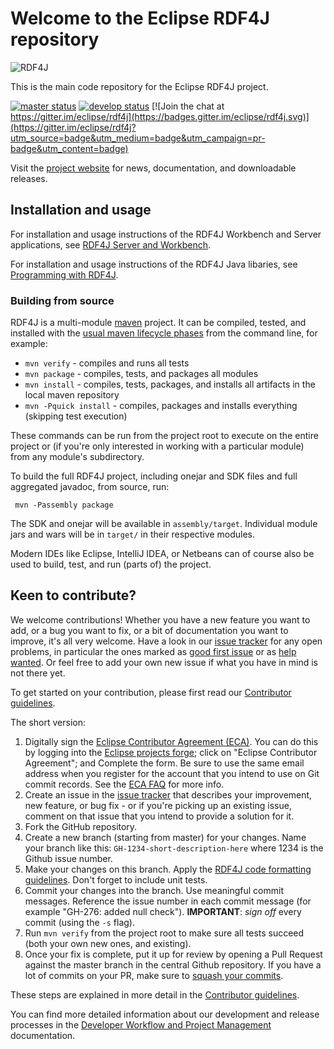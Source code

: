 # Welcome to the Eclipse RDF4J repository

![RDF4J](https://github.com/eclipse/rdf4j/blob/master/site/static/images/rdf4j-logo-orange-114.png)

This is the main code repository for the Eclipse RDF4J project. 

[![master status](https://github.com/eclipse/rdf4j/workflows/master%20status/badge.svg)](https://github.com/eclipse/rdf4j/actions?query=workflow%3A%22master+status%22)
[![develop status](https://github.com/eclipse/rdf4j/workflows/develop%20status/badge.svg)](https://github.com/eclipse/rdf4j/actions?query=workflow%3A%22develop+status%22) [![Join the chat at https://gitter.im/eclipse/rdf4j](https://badges.gitter.im/eclipse/rdf4j.svg)](https://gitter.im/eclipse/rdf4j?utm_source=badge&utm_medium=badge&utm_campaign=pr-badge&utm_content=badge)

Visit the [project website](https://rdf4j.org/) for news, documentation, and downloadable releases.

## Installation and usage

For installation and usage instructions of the RDF4J Workbench and Server applications, see [RDF4J Server and Workbench](https://rdf4j.org/documentation/tools/server-workbench). 

For installation and usage instructions of the RDF4J Java libaries, see [Programming with RDF4J](https://rdf4j.org/documentation/programming). 

### Building from source

RDF4J is a multi-module [maven](https://maven.apache.org/index.html) project. It can be compiled, tested, and installed with the [usual maven lifecycle phases](https://maven.apache.org/guides/introduction/introduction-to-the-lifecycle.html) from the command line, for example:

- `mvn verify` - compiles and runs all tests
- `mvn package` - compiles, tests, and packages all modules
- `mvn install` - compiles, tests, packages, and installs all artifacts in the local maven repository
- `mvn -Pquick install` - compiles, packages and installs everything (skipping test execution)

These commands can be run from the project root to execute on the entire project or (if you're only interested in working with a particular module) from any module's subdirectory. 

To build the full RDF4J project, including onejar and SDK files and full aggregated javadoc, from source, run:

     mvn -Passembly package

The SDK and onejar will be available in `assembly/target`. Individual module jars and wars will be in `target/` in their respective modules. 

Modern IDEs like Eclipse, IntelliJ IDEA, or Netbeans can of course also be used to build, test, and run (parts of) the project. 

## Keen to contribute?

We welcome contributions! Whether you have a new feature you want to add, or a bug you want to fix, or a bit of documentation you want to improve, it's all very welcome. Have a look in our [issue tracker](https://github.com/eclipse/rdf4j/issues) for any open problems, in particular the ones marked as [good first issue](https://github.com/eclipse/rdf4j/issues?q=is%3Aopen+is%3Aissue+label%3A%22good+first+issue%22) or as [help wanted](https://github.com/eclipse/rdf4j/issues?q=is%3Aopen+is%3Aissue+label%3A%22help+wanted%22). Or feel free to add your own new issue if what you have in mind is not there yet.

To get started on your contribution, please first read our [Contributor
guidelines](https://github.com/eclipse/rdf4j/blob/master/.github/CONTRIBUTING.md).

The short version:

1. Digitally sign the [Eclipse Contributor Agreement (ECA)](https://www.eclipse.org/legal/ECA.php). You can do this by logging into the [Eclipse projects forge](http://www.eclipse.org/contribute/cla); click on "Eclipse Contributor Agreement"; and Complete the form. Be sure to use the same email address when you register for the account that you intend to use on Git commit records. See the [ECA FAQ](https://www.eclipse.org/legal/ecafaq.php) for more info. 
2. Create an issue in the [issue tracker](https://github.com/eclipse/rdf4j/issues) that describes your improvement, new feature, or bug fix - or if you're picking up an existing issue, comment on that issue that you intend to provide a solution for it.
3. Fork the GitHub repository.
4. Create a new branch (starting from master) for your changes. Name your branch like this: `GH-1234-short-description-here` where 1234 is the Github issue number.
5. Make your changes on this branch. Apply the [RDF4J code formatting guidelines](https://github.com/eclipse/rdf4j/blob/master/.github/CONTRIBUTING.md#code-formatting). Don't forget to include unit tests.
7. Commit your changes into the branch. Use meaningful commit messages. Reference the issue number in each commit message (for example "GH-276: added null check"). **IMPORTANT**: *sign off* every commit (using the `-s` flag). 
8. Run `mvn verify` from the project root to make sure all tests succeed (both your own new ones, and existing).
9. Once your fix is complete, put it up for review by opening a Pull Request against the master branch in the central Github repository. If you have a lot of commits on your PR, make sure to [squash your commits](https://rdf4j.org/documentation/developer/squashing).

These steps are explained in more detail in the [Contributor
guidelines](https://github.com/eclipse/rdf4j/blob/master/.github/CONTRIBUTING.md).

You can find more detailed information about our development and release processes in the [Developer Workflow and Project Management](https://rdf4j.org/documentation/developer/) documentation.
